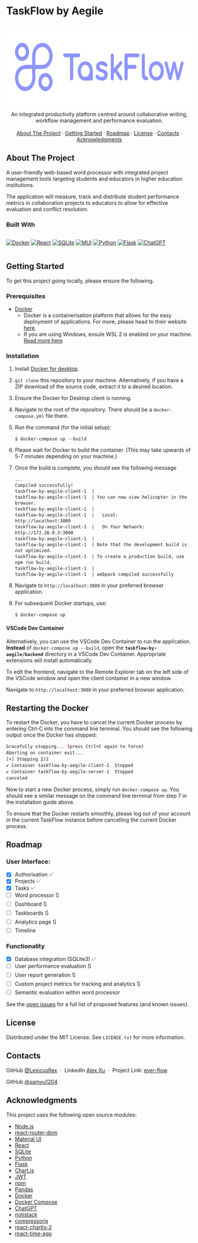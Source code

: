 # TaskFlow by Aegile
<a name="readme-top"></a>

<!-- https://www.markdownguide.org/basic-syntax/#reference-style-links -->

<!-- [![Contributors][contributors-shield]][contributors-url]
[![Forks][forks-shield]][forks-url]
[![Stargazers][stars-shield]][stars-url]
[![Issues][issues-shield]][issues-url]
[![MIT License][license-shield]][license-url]
[![LinkedIn][linkedin-shield]][linkedin-url] -->

<!-- PROJECT LOGO & DESCRIPTION & IMAGES -->
<br />
<div align="center">
  <a href="https://github.com/LexicusRex/ever-flow">
    <img src="images/taskflow-logo-left.svg" alt="Logo" width="600" height="200">
  </a>

  <p align="center">
    An integrated productivity platform centred around collaborative writing, workflow management and performance evaluation.
    <br />
    <!-- <a href="https://github.com/LexicusRex/ever-flow"><strong>❌Explore the docs »</strong></a>
    <br /> -->
    <br />
    <a href="#about-the-project">About The Project</a>
    ·
    <a href="#getting-started">Getting Started</a>
    ·
    <!-- <a href="#usage">Usage</a>
    · -->
    <a href="#roadmap">Roadmap</a>
    ·
    <a href="#license">License</a>
    ·
    <a href="#contact">Contacts</a>
    ·
    <a href="#acknowledgments">Acknowledgments</a>
  </p>
</div>

<!-- PROJECT FEATURES -->

<!-- ![](images/ever-flow-dashboard.png)
![](images/ever-flow-project-board.png) -->

## About The Project

A user-friendly web-based word processor with integrated project management tools
targeting students and educators in higher education institutions.

The application will measure, track and distribute student performance metrics in collaboration projects to educators to allow for effective evaluation and conflict resolution.

### Built With

<div style="display: flex">

[![Docker][docker-shield]][docker-url]
[![React][react-shield]][react-url]
[![SQLite][SQLite-shield]][SQLite-url]
[![MUI][MUI-shield]][MUI-url]
[![Python][python-shield]][python-url]
[![Flask][flask-shield]][flask-url]
[![ChatGPT][chatgpt-shield]][chatgpt-url]
<!-- [![Pandas][pandas-shield]][pandas-url] -->
<!-- [![Chart.js][chartjs-shield]][chartjs-url] -->
<!-- [![JWT][jwt-shield]][jwt-url] -->
<!-- [![npm][npm-shield]][npm-url] -->
<!-- [![Node.js][nodejs-shield]][nodejs-url] -->
<!-- [![React Router][react-router-shield]][react-router-url] -->

</div>

<!-- GETTING STARTED -->

## Getting Started

To get this project going locally, please ensure the following.

### Prerequisites
-   [Docker][docker-url]
    -   Docker is a containerisation platform that allows for the easy deployment of applications. For more, please head to their website [here](https://www.docker.com/).
    -   If you are using Windows, ensule WSL 2 is enabled on your machine. [Read more here](https://docs.docker.com/desktop/wsl/) 
### Installation
1. Install [Docker for desktop][docker-url].
2. `git clone` this repository to your machine. Alternatively, if you have a ZIP download of the source code, extract it to a desired location.
3. Ensure the Docker for Desktop client is running.
4. Navigate to the root of the repository. There should be a `docker-compose.yml` file there.
5. Run the command (for the initial setup):
    ```console
    $ docker-compose up --build
    ```
6. Please wait for Docker to build the container. (This may take upwards of 5-7 minutes depending on your machine.)
7. Once the build is complete, you should see the following message

    ```console
    ...
    Compiled successfully!
    taskflow-by-aegile-client-1  |
    taskflow-by-aegile-client-1  | You can now view helicopter in the browser.
    taskflow-by-aegile-client-1  |
    taskflow-by-aegile-client-1  |   Local:            http://localhost:3000
    taskflow-by-aegile-client-1  |   On Your Network:  http://172.26.0.3:3000
    taskflow-by-aegile-client-1  |
    taskflow-by-aegile-client-1  | Note that the development build is not optimized.
    taskflow-by-aegile-client-1  | To create a production build, use npm run build.
    taskflow-by-aegile-client-1  |
    taskflow-by-aegile-client-1  | webpack compiled successfully
    ```
8. Navigate to `http://localhost:3000` in your preferred browser application.
9. For subsequent Docker startups, use:
    ```console
    $ docker-compose up
    ```
#### VSCode Dev Container
Alternatively, you can use the VSCode Dev Container to run the application.
**Instead** of `docker-compose up --build`, open the **`taskflow-by-aegile/backend`**
directory in a VSCode Dev Container. Appropriate extensions will install automatically.

To edit the frontend, navigate to the Remote Explorer tab on the left side of the VSCode window and open the client container in a new window.

Navigate to `http://localhost:3000` in your preferred browser application.


## Restarting the Docker
To restart the Docker, you have to cancel the current Docker process by entering Ctrl-C into the command line terminal. 
You should see the following output once the Docker has stopped:
```sh
Gracefully stopping... (press Ctrl+C again to force)
Aborting on container exit...
[+] Stopping 2/2
✔ Container taskflow-by-aegile-client-1  Stopped                                                                              6.1s
✔ Container taskflow-by-aegile-server-1  Stopped                                                                             10.8s
canceled
```
Now to start a new Docker process, simply run `docker-compose up`. 
You should see a similar message on the command line terminal from step 7 in the installation guide above.

To ensure that the Docker restarts smoothly, please log out of your account in the current TaskFlow instance before cancelling the current Docker process.

<!-- 
## Setup Configurations (Optional)
To change configuration settings for the server, open the "__config__.py" file in “backend/src”. 
The file will look like the following:

```py
# in seconds
# 1 day = 86400 seconds
# Use under 5 minutes for testing purposes
# 5 minutes = 300 seconds
# 4 minutes = 240 seconds
# 3 minutes = 180 seconds
# 2 minutes = 120 seconds
# 1 minute = 60 seconds
ANALYTICS_TIMESPAN = 60
# Set to either True or False
# Set to False to wipe all data on the backend (database, user reports, user analytics) when running docker-compose
# Set to True use existing data stored in the backend
DATA_PERSISTENCE = False
```
Here, you can change the `ANALYTICS_TIMESPAN` constant, which dictates the number of seconds between each update of the user and project analytics. 
The `DATA_PERSISTENCE` constant can also be switched between `False` and `True`. 
  If `False` - running “docker-compose up” will wipe all data on the backend. 
  If `True` - the backend data will persist between Docker restarts. -->

<!-- USAGE EXAMPLES -->

<!-- ## Usage

❌

Use this space to show useful examples of how a project can be used. Additional screenshots, code examples and demos work well in this space. You may also link to more resources. -->

<!-- _For more examples, please refer to the [Documentation](https://example.com)_ -->

<!-- ROADMAP -->

## Roadmap

### User Interface:

-   [x] Authorisation ✅
-   [x] Projects ✅
-   [x] Tasks ✅
-   [ ] Word processor 🔃
-   [ ] Dashboard 🔃
-   [ ] Taskboards 🔃
-   [ ] Analytics page 🔃
-   [ ] Timeline

### Functionality

- [x] Database integration (SQLite3) ✅
- [ ] User performance evaluation 🔃
- [ ] User report generation 🔃
- [ ] Custom project metrics for tracking and analytics 🔃
- [ ] Semantic evaluation within word processor

See the [open issues](https://github.com/LexicusRex/ever-flow/issues) for a full list of proposed features (and known issues).

<!-- LICENSE -->

## License

<!-- Currently unlicensed. The **default copyright laws apply**. You may **NOT** distribute, reproduce or derive works from this project. -->

Distributed under the MIT License. See `LICENSE.txt` for more information.

<!-- CONTACT -->

## Contacts

<!--
LexicusRex - [@twitter_handle](https://twitter.com/twitter_handle) - email@email_client.com -->

GitHub [@LexicusRex](https://github.com/LexicusRex) &nbsp;&middot;&nbsp;
LinkedIn [Alex Xu](https://www.linkedin.com/in/alex-tian-xu/) &nbsp;&middot;&nbsp;
Project Link: [ever-flow](https://github.com/LexicusRex/taskflow-by-aegile)

GitHub [@samyu1204](https://github.com/samyu1204)

<!-- ACKNOWLEDGMENTS -->

## Acknowledgments

This project uses the following open source modules:

-   [Node.js](https://nodejs.org/)
-   [react-router-dom](https://github.com/remix-run/react-router)
-   [Material UI](https://mui.com/)
-   [React](https://reactjs.org/)
-   [SQLite](https://www.sqlite.org/index.html)
-   [Python](https://www.python.org/)
-   [Flask](https://flask.palletsprojects.com/en/2.0.x/)
-   [Chart.js](https://www.chartjs.org/)
-   [JWT](https://jwt.io/)
-   [npm](https://www.npmjs.com/)
-   [Pandas](https://pandas.pydata.org/)
-   [Docker](https://www.docker.com/)
-   [Docker Compose](https://docs.docker.com/compose/)
-   [ChatGPT](http://openai.com/)
-   [notistack](https://iamhosseindhv.com/notistack)
-   [compressorjs](https://fengyuanchen.github.io/compressorjs/)
-   [react-chartjs-2](https://github.com/reactchartjs/react-chartjs-2)
-   [react-time-ago](https://gitlab.com/catamphetamine/react-time-ago)
<!-- -   [React Quill]( -->

<!-- MARKDOWN LINKS -->

[linkedin-shield]: https://img.shields.io/badge/-LinkedIn-black.svg?style=for-the-badge&logo=linkedin&colorB=555
[linkedin-url]: https://linkedin.com/in/linkedin_username
[docker-shield]: https://img.shields.io/badge/docker-%230db7ed.svg?style=for-the-badge&logo=docker&logoColor=white
[docker-url]: https://www.docker.com/
[react-shield]: https://img.shields.io/badge/React-20232A?style=for-the-badge&logo=react&logoColor=61DAFB
[react-url]: https://reactjs.org/
[MUI-shield]: https://img.shields.io/badge/MUI-%230081CB.svg?style=for-the-badge&logo=mui&logoColor=white
[MUI-url]: https://mui.com/material-ui/
[SQLite-shield]: https://img.shields.io/badge/sqlite-%2307405e.svg?style=for-the-badge&logo=sqlite&logoColor=white
[SQLite-url]: https://www.sqlite.org/index.html
[python-shield]: https://img.shields.io/badge/python-3670A0?style=for-the-badge&logo=python&logoColor=ffdd54
[python-url]: https://www.python.org/
[pandas-shield]: https://img.shields.io/badge/pandas-%23150458.svg?style=for-the-badge&logo=pandas&logoColor=white
[pandas-url]: https://pandas.pydata.org/
[flask-shield]: https://img.shields.io/badge/flask-%23000.svg?style=for-the-badge&logo=flask&logoColor=white
[flask-url]: https://flask.palletsprojects.com/en/2.0.x/
[chartjs-shield]: https://img.shields.io/badge/chart.js-F5788D.svg?style=for-the-badge&logo=chart.js&logoColor=white
[chartjs-url]: https://www.chartjs.org/
[jwt-shield]: https://img.shields.io/badge/JWT-black?style=for-the-badge&logo=JSON%20web%20tokens
[jwt-url]: https://jwt.io/
[npm-shield]: https://img.shields.io/badge/npm-CB3837?style=for-the-badge&logo=npm&logoColor=white
[npm-url]: https://www.npmjs.com/
[nodejs-shield]: https://img.shields.io/badge/node.js-6DA55F?style=for-the-badge&logo=node.js&logoColor=white
[nodejs-url]: https://nodejs.org/en/
[react-router-shield]: https://img.shields.io/badge/React_Router-CA4245?style=for-the-badge&logo=react-router&logoColor=white
[react-router-url]: https://reactrouter.com/
[chatgpt-shield]: https://img.shields.io/badge/chatGPT-74aa9c?style=for-the-badge&logo=openai&logoColor=white
[chatgpt-url]: https://openai.com/